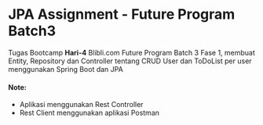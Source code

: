 # JPA Assignment - Future Program Batch3
Tugas Bootcamp **Hari-4** Blibli.com Future Program Batch 3 Fase 1, membuat Entity, Repository dan Controller tentang CRUD User dan ToDoList per user menggunakan Spring Boot dan JPA

#### Note:
- Aplikasi menggunakan Rest Controller
- Rest Client menggunakan aplikasi Postman
